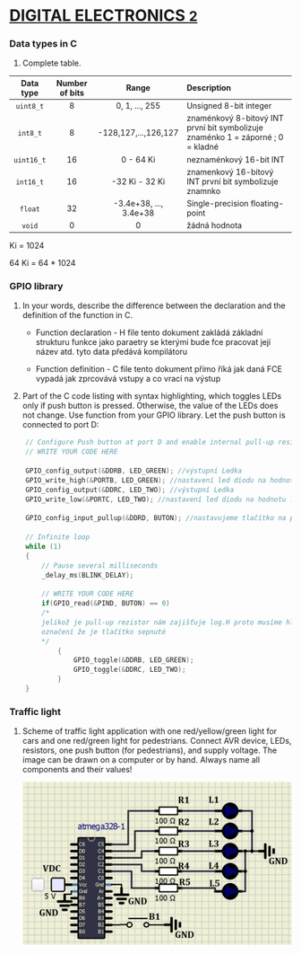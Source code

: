 # [DIGITAL ELECTRONICS <font size="5"> 2 </font>](https://github.com/jamo796/Digital-electronics-2/)
 
### Data types in C

1. Complete table.

| **Data type** | **Number of bits** | **Range** | **Description** |
| :-: | :-: | :-: | :-- | 
| `uint8_t`  | 8 | 0, 1, ..., 255 | Unsigned 8-bit integer |
| `int8_t`   | 8 | -128,127,...,126,127 | znaménkový 8-bitový INT první bit symbolizuje znaménko 1 = záporné ; 0 = kladné |
| `uint16_t` | 16 | 0  -  64 Ki | neznaménkový 16-bit INT |
| `int16_t`  | 16 | -32 Ki  -  32 Ki | znamenkový 16-bitový INT první bit symbolizuje znamnko |
| `float`    | 32 | -3.4e+38, ..., 3.4e+38 | Single-precision floating-point |
| `void`     | 0 | 0 | žádná hodnota |

Ki = 1024

64 Ki = 64 * 1024


### GPIO library


1. In your words, describe the difference between the declaration and the definition of the function in C.
   * Function declaration - H file tento dokument zakládá základní strukturu funkce jako paraetry se kterými bude fce pracovat její název atd. tyto data předává kompilátoru

   * Function definition - C file tento dokument přímo říká jak daná FCE vypadá jak zprcovává vstupy a co vrací na výstup

2. Part of the C code listing with syntax highlighting, which toggles LEDs only if push button is pressed. Otherwise, the value of the LEDs does not change. Use function from your GPIO library. Let the push button is connected to port D:

```c
    // Configure Push button at port D and enable internal pull-up resistor
    // WRITE YOUR CODE HERE
    
    GPIO_config_output(&DDRB, LED_GREEN); //výstupní Ledka
    GPIO_write_high(&PORTB, LED_GREEN); //nastavení led diodu na hodnotu log.H
    GPIO_config_output(&DDRC, LED_TWO); //výstupní Ledka
    GPIO_write_low(&PORTC, LED_TWO); //nastavení led diodu na hodnotu log.H
    
    GPIO_config_input_pullup(&DDRD, BUTON); //nastavujeme tlačítko na pord D 

    // Infinite loop
    while (1)
    {
        // Pause several milliseconds
        _delay_ms(BLINK_DELAY);

        // WRITE YOUR CODE HERE
        if(GPIO_read(&PIND, BUTON) == 0) 
        /* 
        jelikož je pull-up rezistor nám zajišťuje log.H proto musíme hledat log.L pro
        označení že je tlačítko sepnuté
        */
            {
                GPIO_toggle(&DDRB, LED_GREEN);
                GPIO_toggle(&DDRC, LED_TWO);
            }
    }
```


### Traffic light

1. Scheme of traffic light application with one red/yellow/green light for cars and one red/green light for pedestrians. Connect AVR device, LEDs, resistors, one push button (for pedestrians), and supply voltage. The image can be drawn on a computer or by hand. Always name all components and their values!

   ![Trafic Lights](https://github.com/jamo796/Digital-electronics-2/blob/main/Labs/03-GPIO/trafic%20lights1.1.png)
